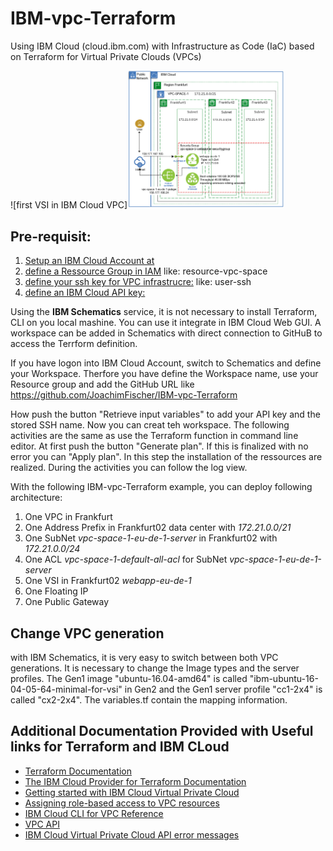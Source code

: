 # IBM-vpc-Terraform

Using IBM Cloud (cloud.ibm.com) with Infrastructure as Code (IaC) based on Terraform for Virtual Private Clouds (VPCs)

![first VSI in IBM Cloud VPC]<img src="https://github.com/JoachimFischer/IBM-vpc-Terraform/blob/master/Image/VSI-VPC.png " width="250">

## Pre-requisit:
1. [Setup an IBM Cloud Account at](https://cloud.IBM.com/)
2. [define a Ressource Group in IAM](https://cloud.ibm.com/account/resource-groups/) like: resource-vpc-space
3. [define your ssh key for VPC infrastrucre:](https://cloud.ibm.com/vpc/compute/sshKeys/) like: user-ssh
4. [define an IBM Cloud API key:](https://cloud.ibm.com/iam/apikeys/)

Using the **IBM Schematics** service, it is not necessary to install Terraform, CLI on you local mashine. You can use it integrate in IBM Cloud Web GUI. A workspace can be added in Schematics with direct connection to GitHuB to access the Terrform definition.

If you have logon into IBM Cloud Account, switch to Schematics and define your Workspace. Therfore you have define the Workspace name, use your Resource group and add the GitHub URL like https://github.com/JoachimFischer/IBM-vpc-Terraform

How push the button "Retrieve input variables" to add your API key and the stored SSH name. Now you can creat teh workspace. The following activities are the same as use the Terraform function in command line editor. At first push the button "Generate plan". If this is finalized with no error you can "Apply plan". In this step the installation of the ressources are realized. During the activities you can follow the log view.

With the following IBM-vpc-Terraform example, you can deploy following architecture:
1. One VPC in Frankfurt
2. One Address Prefix in Frankfurt02 data center with *172.21.0.0/21*
3. One SubNet 	*vpc-space-1-eu-de-1-server*  in Frankfurt02 with *172.21.0.0/24*
4. One ACL *vpc-space-1-default-all-acl* for SubNet *vpc-space-1-eu-de-1-server*
5. One VSI in Frankfurt02  	*webapp-eu-de-1*
6. One Floating IP 
7. One Public Gateway

## Change VPC generation
with IBM Schematics, it is very easy to switch between both VPC generations. It is necessary to change the Image types and the server profiles. The Gen1 image "ubuntu-16.04-amd64" is called "ibm-ubuntu-16-04-05-64-minimal-for-vsi" in Gen2 and the Gen1 server profile "cc1-2x4" is called "cx2-2x4". The variables.tf contain the mapping information.

## Additional Documentation Provided with Useful links for Terraform and IBM CLoud 
- [Terraform Documentation](https://www.terraform.io/docs/index.html)
- [The IBM Cloud Provider for Terraform Documentation](https://ibm-cloud.github.io/tf-ibm-docs/index.html)
- [Getting started with IBM Cloud Virtual Private Cloud](https://cloud.ibm.com/docs/vpc-on-classic?topic=vpc-on-classic-getting-started)
- [Assigning role-based access to VPC resources](https://cloud.ibm.com/docs/vpc-on-classic?topic=vpc-on-classic-assigning-role-based-access-to-vpc-resources)
- [IBM Cloud CLI for VPC Reference](https://cloud.ibm.com/docs/vpc-on-classic?topic=vpc-infrastructure-cli-plugin-vpc-reference)
- [VPC API](https://cloud.ibm.com/apidocs/vpc-on-classic)
- [IBM Cloud Virtual Private Cloud API error messages](https://cloud.ibm.com/docs/vpc-on-classic?topic=vpc-on-classic-rias-error-messages)


